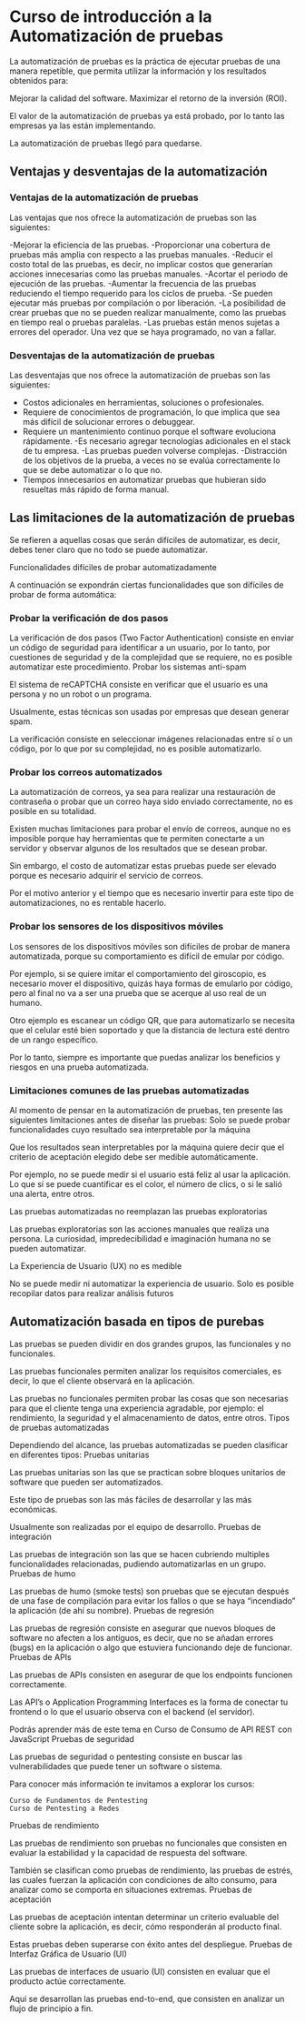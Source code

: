 # Curso de introducción a la Automatización de pruebas

La automatización de pruebas es la práctica de ejecutar pruebas de una manera repetible, que permita utilizar la información y los resultados obtenidos para:

 Mejorar la calidad del software.
 Maximizar el retorno de la inversión (ROI).

El valor de la automatización de pruebas ya está probado, por lo tanto las empresas ya las están implementando.

La automatización de pruebas llegó para quedarse.

## Ventajas y desventajas de la automatización 

### Ventajas de la automatización de pruebas

Las ventajas que nos ofrece la automatización de pruebas son las siguientes:

-Mejorar la eficiencia de las pruebas.
-Proporcionar una cobertura de pruebas más amplia con respecto a las pruebas manuales.
-Reducir el costo total de las pruebas, es decir, no implicar costos que generarían acciones innecesarias como las pruebas manuales.
-Acortar el periodo de ejecución de las pruebas.
-Aumentar la frecuencia de las pruebas reduciendo el tiempo requerido para los ciclos de prueba.
-Se pueden ejecutar más pruebas por compilación o por liberación.
-La posibilidad de crear pruebas que no se pueden realizar manualmente, como las pruebas en tiempo real o pruebas paralelas.
-Las pruebas están menos sujetas a errores del operador. Una vez que se haya programado, no van a fallar.

### Desventajas de la automatización de pruebas

Las desventajas que nos ofrece la automatización de pruebas son las siguientes:

- Costos adicionales en herramientas, soluciones o profesionales.
- Requiere de conocimientos de programación, lo que implica que sea más difícil de solucionar errores o debuggear.
- Requiere un mantenimiento continuo porque el software evoluciona rápidamente.
-Es necesario agregar tecnologías adicionales en el stack de tu empresa.
-Las pruebas pueden volverse complejas.
-Distracción de los objetivos de la prueba, a veces no se evalúa correctamente lo que se debe automatizar o lo que no.
- Tiempos innecesarios en automatizar pruebas que hubieran sido resueltas más rápido de forma manual.

## Las limitaciones de la automatización de pruebas 

Se refieren a aquellas cosas que serán difíciles de automatizar, es decir, debes tener claro que no todo se puede automatizar.

Funcionalidades difíciles de probar automatizadamente

A continuación se expondrán ciertas funcionalidades que son difíciles de probar de forma automática:

### Probar la verificación de dos pasos

La verificación de dos pasos (Two Factor Authentication) consiste en enviar un código de seguridad para identificar a un usuario, por lo tanto, por cuestiones de seguridad y de la complejidad que se requiere, no es posible automatizar este procedimiento. Probar los sistemas anti-spam

El sistema de reCAPTCHA consiste en verificar que el usuario es una persona y no un robot o un programa.

Usualmente, estas técnicas son usadas por empresas que desean generar spam.

La verificación consiste en seleccionar imágenes relacionadas entre sí o un código, por lo que por su complejidad, no es posible automatizarlo. 

### Probar los correos automatizados

La automatización de correos, ya sea para realizar una restauración de contraseña o probar que un correo haya sido enviado correctamente, no es posible en su totalidad.

Existen muchas limitaciones para probar el envío de correos, aunque no es imposible porque hay herramientas que te permiten conectarte a un servidor y observar algunos de los resultados que se desean probar.

Sin embargo, el costo de automatizar estas pruebas puede ser elevado porque es necesario adquirir el servicio de correos.

Por el motivo anterior y el tiempo que es necesario invertir para este tipo de automatizaciones, no es rentable hacerlo. 

### Probar los sensores de los dispositivos móviles

Los sensores de los dispositivos móviles son difíciles de probar de manera automatizada, porque su comportamiento es difícil de emular por código.

Por ejemplo, si se quiere imitar el comportamiento del giroscopio, es necesario mover el dispositivo, quizás haya formas de emularlo por código, pero al final no va a ser una prueba que se acerque al uso real de un humano.

Otro ejemplo es escanear un código QR, que para automatizarlo se necesita que el celular esté bien soportado y que la distancia de lectura esté dentro de un rango específico.

Por lo tanto, siempre es importante que puedas analizar los beneficios y riesgos en una prueba automatizada.

### Limitaciones comunes de las pruebas automatizadas

Al momento de pensar en la automatización de pruebas, ten presente las siguientes limitaciones antes de diseñar las pruebas:
Solo se puede probar funcionalidades cuyo resultado sea interpretable por la máquina

Que los resultados sean interpretables por la máquina quiere decir que el criterio de aceptación elegido debe ser medible automáticamente.

Por ejemplo, no se puede medir si el usuario está feliz al usar la aplicación. Lo que sí se puede cuantificar es el color, el número de clics, o si le salió una alerta, entre otros.

Las pruebas automatizadas no reemplazan las pruebas exploratorias

Las pruebas exploratorias son las acciones manuales que realiza una persona. La curiosidad, impredecibilidad e imaginación humana no se pueden automatizar.

La Experiencia de Usuario (UX) no es medible

No se puede medir ni automatizar la experiencia de usuario. Solo es posible recopilar datos para realizar análisis futuros 

## Automatización basada en tipos de purebas 

Las pruebas se pueden dividir en dos grandes grupos, las funcionales y no funcionales.

Las pruebas funcionales permiten analizar los requisitos comerciales, es decir, lo que el cliente observará en la aplicación.

Las pruebas no funcionales permiten probar las cosas que son necesarias para que el cliente tenga una experiencia agradable, por ejemplo: el rendimiento, la seguridad y el almacenamiento de datos, entre otros.
Tipos de pruebas automatizadas

Dependiendo del alcance, las pruebas automatizadas se pueden clasificar en diferentes tipos:
Pruebas unitarias

Las pruebas unitarias son las que se practican sobre bloques unitarios de software que pueden ser automatizados.

Este tipo de pruebas son las más fáciles de desarrollar y las más económicas.

Usualmente son realizadas por el equipo de desarrollo.
Pruebas de integración

Las pruebas de integración son las que se hacen cubriendo multiples funcionalidades relacionadas, pudiendo automatizarlas en un grupo.
Pruebas de humo

Las pruebas de humo (smoke tests) son pruebas que se ejecutan después de una fase de compilación para evitar los fallos o que se haya “incendiado” la aplicación (de ahí su nombre).
Pruebas de regresión

Las pruebas de regresión consiste en asegurar que nuevos bloques de software no afecten a los antiguos, es decir, que no se añadan errores (bugs) en la aplicación o algo que estuviera funcionando deje de funcionar.
Pruebas de APIs

Las pruebas de APIs consisten en asegurar de que los endpoints funcionen correctamente.

Las API’s o Application Programming Interfaces es la forma de conectar tu frontend o lo que el usuario observa con el backend (el servidor).

Podrás aprender más de este tema en Curso de Consumo de API REST con JavaScript
Pruebas de seguridad

Las pruebas de seguridad o pentesting consiste en buscar las vulnerabilidades que puede tener un software o sistema.

Para conocer más información te invitamos a explorar los cursos:

    Curso de Fundamentos de Pentesting
    Curso de Pentesting a Redes

Pruebas de rendimiento

Las pruebas de rendimiento son pruebas no funcionales que consisten en evaluar la estabilidad y la capacidad de respuesta del software.

También se clasifican como pruebas de rendimiento, las pruebas de estrés, las cuales fuerzan la aplicación con condiciones de alto consumo, para analizar como se comporta en situaciones extremas.
Pruebas de aceptación

Las pruebas de aceptación intentan determinar un criterio evaluable del cliente sobre la aplicación, es decir, cómo responderán al producto final.

Estas pruebas deben superarse con éxito antes del despliegue.
Pruebas de Interfaz Gráfica de Usuario (UI)

Las pruebas de interfaces de usuario (UI) consisten en evaluar que el producto actúe correctamente.

Aquí se desarrollan las pruebas end-to-end, que consisten en analizar un flujo de principio a fin.
